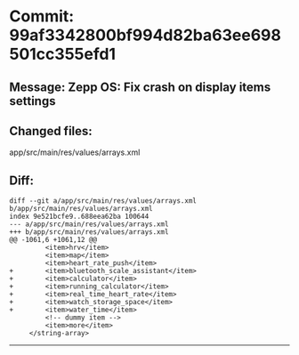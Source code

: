 # Commit: 99af3342800bf994d82ba63ee698501cc355efd1
## Message: Zepp OS: Fix crash on display items settings
## Changed files:
app/src/main/res/values/arrays.xml

## Diff:
```
diff --git a/app/src/main/res/values/arrays.xml b/app/src/main/res/values/arrays.xml
index 9e521bcfe9..688eea62ba 100644
--- a/app/src/main/res/values/arrays.xml
+++ b/app/src/main/res/values/arrays.xml
@@ -1061,6 +1061,12 @@
         <item>hrv</item>
         <item>map</item>
         <item>heart_rate_push</item>
+        <item>bluetooth_scale_assistant</item>
+        <item>calculator</item>
+        <item>running_calculator</item>
+        <item>real_time_heart_rate</item>
+        <item>watch_storage_space</item>
+        <item>water_time</item>
         <!-- dummy item -->
         <item>more</item>
     </string-array>
```
-----------------------------------
